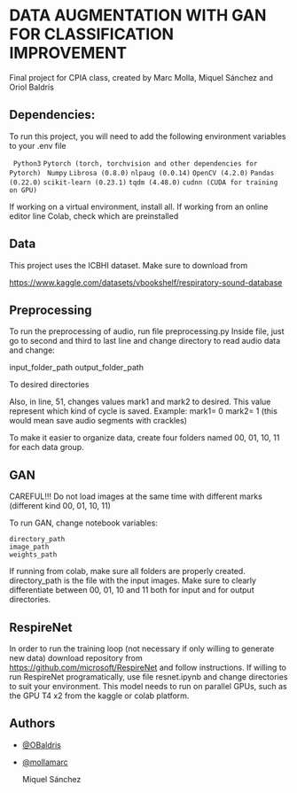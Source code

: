 
# DATA AUGMENTATION WITH GAN  FOR CLASSIFICATION IMPROVEMENT

Final project for CPIA class, created by Marc Molla, Miquel Sánchez and Oriol Baldrís




## Dependencies:

To run this project, you will need to add the following environment variables to your .env file

` Python3`
`Pytorch (torch, torchvision and other dependencies for Pytorch)`
` Numpy`
`Librosa (0.8.0)`
`nlpaug (0.0.14)`
`OpenCV (4.2.0)`
`Pandas (0.22.0)`
`scikit-learn (0.23.1)`
`tqdm (4.48.0)`
`cudnn (CUDA for training on GPU)`

If working on a virtual environment, install all. If working from an online editor line Colab, check which are preinstalled




## Data

This project uses the ICBHI dataset. Make sure to download from 

https://www.kaggle.com/datasets/vbookshelf/respiratory-sound-database
## Preprocessing
To run the preprocessing of audio, run file preprocessing.py
Inside file, just go to second and third to last line and change directory to read audio data and change:

input_folder_path 
output_folder_path 

To desired directories

Also, in line, 51, changes values mark1 and mark2 to desired. This value represent which kind of cycle is saved. 
Example:
mark1= 0 mark2= 1  (this would mean save audio segments with crackles)

To make it easier to organize data, create four folders named 00, 01, 10, 11 for each data group. 
## GAN
CAREFUL!!!
Do not load images at the same time with different marks (different kind 00, 01, 10, 11)

To run GAN, change notebook variables:

    directory_path 
    image_path
    weights_path


If running from colab, make sure all folders are properly created. directory_path is the file with the input images. Make sure to clearly differentiate between 00, 01, 10 and 11 both for input and for output directories.


## RespireNet
In order to run the training loop (not necessary if only willing to generate new data) download repository from https://github.com/microsoft/RespireNet and follow instructions. If willing to run RespireNet programatically, use file resnet.ipynb and change directories to suit your environment. This model needs to run on parallel GPUs, such as the GPU T4 x2 from the kaggle or colab platform.
## Authors

- [@OBaldris](https://github.com/OBaldris)

- [@mollamarc](https://github.com/mollamarc)

    Miquel Sánchez

